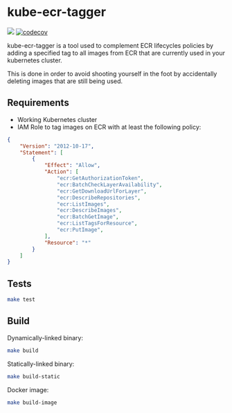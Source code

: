 
# kube-ecr-tagger

![](https://github.com/AnesBenmerzoug/kube-ecr-tagger/workflows/CI/badge.svg)
[![codecov](https://codecov.io/gh/AnesBenmerzoug/kube-ecr-tagger/branch/master/graph/badge.svg)](https://codecov.io/gh/AnesBenmerzoug/kube-ecr-tagger)

kube-ecr-tagger is a tool used to complement ECR lifecycles policies by adding a specified tag to all images from ECR that are currently used in your kubernetes cluster. 

This is done in order to avoid shooting yourself in the foot by accidentally deleting images that are still being used.

## Requirements

* Working Kubernetes cluster
* IAM Role to tag images on ECR with at least the following policy:

```json
{
    "Version": "2012-10-17",
    "Statement": [
        {
            "Effect": "Allow",
            "Action": [
                "ecr:GetAuthorizationToken",
                "ecr:BatchCheckLayerAvailability",
                "ecr:GetDownloadUrlForLayer",
                "ecr:DescribeRepositories",
                "ecr:ListImages",
                "ecr:DescribeImages",
                "ecr:BatchGetImage",
                "ecr:ListTagsForResource",
                "ecr:PutImage",
            ],
            "Resource": "*"
        }
    ]
}
```


## Tests

```bash
make test
```

## Build

Dynamically-linked binary:

```bash
make build
```

Statically-linked binary:

```bash
make build-static
```

Docker image:

```bash
make build-image
```